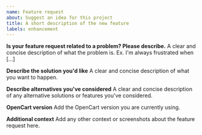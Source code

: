 ```yaml
---
name: Feature request
about: Suggest an idea for this project
title: A short description of the new feature
labels: enhancement
---
```


**Is your feature request related to a problem? Please describe.**
A clear and concise description of what the problem is. Ex. I'm always frustrated when [...]

**Describe the solution you'd like**
A clear and concise description of what you want to happen.

**Describe alternatives you've considered**
A clear and concise description of any alternative solutions or features you've considered.

**OpenCart version**
Add the OpenCart version you are currently using.

**Additional context**
Add any other context or screenshots about the feature request here.
